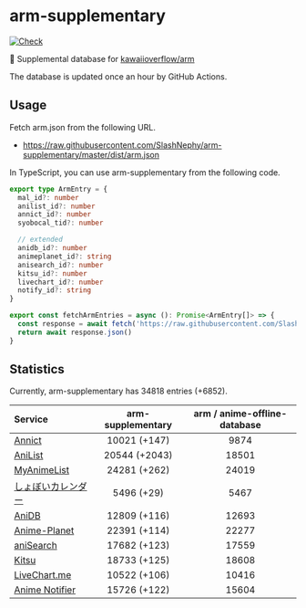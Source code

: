 # arm-supplementary

[![Check](https://github.com/SlashNephy/arm-supplementary/actions/workflows/check-node.yml/badge.svg)](https://github.com/SlashNephy/arm-supplementary/actions/workflows/check-node.yml)

💊 Supplemental database for [kawaiioverflow/arm](https://github.com/kawaiioverflow/arm)

The database is updated once an hour by GitHub Actions.

## Usage

Fetch arm.json from the following URL.

- https://raw.githubusercontent.com/SlashNephy/arm-supplementary/master/dist/arm.json

In TypeScript, you can use arm-supplementary from the following code.

```TypeScript
export type ArmEntry = {
  mal_id?: number
  anilist_id?: number
  annict_id?: number
  syobocal_tid?: number

  // extended
  anidb_id?: number
  animeplanet_id?: string
  anisearch_id?: number
  kitsu_id?: number
  livechart_id?: number
  notify_id?: string
}

export const fetchArmEntries = async (): Promise<ArmEntry[]> => {
  const response = await fetch('https://raw.githubusercontent.com/SlashNephy/arm-supplementary/master/dist/arm.json')
  return await response.json()
}
```

## Statistics

Currently, arm-supplementary has 34818 entries (+6852).

| Service                                     | arm-supplementary | arm / anime-offline-database |
| :------------------------------------------ | :---------------: | :--------------------------: |
| [Annict](https://annict.com)                |   10021 (+147)    |             9874             |
| [AniList](https://anilist.co)               |   20544 (+2043)   |            18501             |
| [MyAnimeList](https://myanimelist.net)      |   24281 (+262)    |            24019             |
| [しょぼいカレンダー](https://cal.syoboi.jp) |    5496 (+29)     |             5467             |
| [AniDB](https://anidb.net)                  |   12809 (+116)    |            12693             |
| [Anime-Planet](https://anime-planet.com)    |   22391 (+114)    |            22277             |
| [aniSearch](https://anisearch.com)          |   17682 (+123)    |            17559             |
| [Kitsu](https://kitsu.io)                   |   18733 (+125)    |            18608             |
| [LiveChart.me](https://livechart.me)        |   10522 (+106)    |            10416             |
| [Anime Notifier](https://notify.moe)        |   15726 (+122)    |            15604             |
